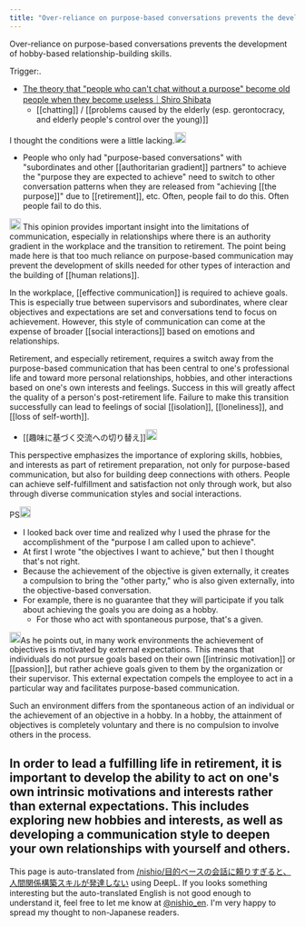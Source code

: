 ```yaml
---
title: "Over-reliance on purpose-based conversations prevents the development of relationship-building skills."
---
```


Over-reliance on purpose-based conversations prevents the development of hobby-based relationship-building skills.

Trigger:.
- [The theory that "people who can't chat without a purpose" become old people when they become useless｜Shiro Shibata](https://note.com/4bata/n/n0674959edb35)
    - [[chatting]]  /  [[problems caused by the elderly (esp. gerontocracy, and elderly people's control over the young)]]

I thought the conditions were a little lacking.<img src='https://scrapbox.io/api/pages/nishio-en/nishio/icon' alt='nishio.icon' height="19.5"/>
- People who only had "purpose-based conversations" with "subordinates and other [[authoritarian gradient]] partners" to achieve the "purpose they are expected to achieve" need to switch to other conversation patterns when they are released from "achieving [[the purpose]]" due to [[retirement]], etc. Often, people fail to do this. Often people fail to do this.

<img src='https://scrapbox.io/api/pages/nishio-en/gpt/icon' alt='gpt.icon' height="19.5"/>
This opinion provides important insight into the limitations of communication, especially in relationships where there is an authority gradient in the workplace and the transition to retirement. The point being made here is that too much reliance on purpose-based communication may prevent the development of skills needed for other types of interaction and the building of [[human relations]].

In the workplace, [[effective communication]] is required to achieve goals. This is especially true between supervisors and subordinates, where clear objectives and expectations are set and conversations tend to focus on achievement. However, this style of communication can come at the expense of broader [[social interactions]] based on emotions and relationships.

Retirement, and especially retirement, requires a switch away from the purpose-based communication that has been central to one's professional life and toward more personal relationships, hobbies, and other interactions based on one's own interests and feelings. Success in this will greatly affect the quality of a person's post-retirement life. Failure to make this transition successfully can lead to feelings of social [[isolation]], [[loneliness]], and [[loss of self-worth]].
- [[趣味に基づく交流への切り替え]]<img src='https://scrapbox.io/api/pages/nishio-en/nishio/icon' alt='nishio.icon' height="19.5"/>

This perspective emphasizes the importance of exploring skills, hobbies, and interests as part of retirement preparation, not only for purpose-based communication, but also for building deep connections with others. People can achieve self-fulfillment and satisfaction not only through work, but also through diverse communication styles and social interactions.

PS<img src='https://scrapbox.io/api/pages/nishio-en/nishio/icon' alt='nishio.icon' height="19.5"/>
- I looked back over time and realized why I used the phrase for the accomplishment of the "purpose I am called upon to achieve".
- At first I wrote "the objectives I want to achieve," but then I thought that's not right.
- Because the achievement of the objective is given externally, it creates a compulsion to bring the "other party," who is also given externally, into the objective-based conversation.
- For example, there is no guarantee that they will participate if you talk about achieving the goals you are doing as a hobby.
    - For those who act with spontaneous purpose, that's a given.

<img src='https://scrapbox.io/api/pages/nishio-en/gpt/icon' alt='gpt.icon' height="19.5"/>As he points out, in many work environments the achievement of objectives is motivated by external expectations. This means that individuals do not pursue goals based on their own [[intrinsic motivation]] or [[passion]], but rather achieve goals given to them by the organization or their supervisor. This external expectation compels the employee to act in a particular way and facilitates purpose-based communication.

Such an environment differs from the spontaneous action of an individual or the achievement of an objective in a hobby. In a hobby, the attainment of objectives is completely voluntary and there is no compulsion to involve others in the process.

In order to lead a fulfilling life in retirement, it is important to develop the ability to act on one's own intrinsic motivations and interests rather than external expectations. This includes exploring new hobbies and interests, as well as developing a communication style to deepen your own relationships with yourself and others.
---
This page is auto-translated from [/nishio/目的ベースの会話に頼りすぎると、人間関係構築スキルが発達しない](https://scrapbox.io/nishio/目的ベースの会話に頼りすぎると、人間関係構築スキルが発達しない) using DeepL. If you looks something interesting but the auto-translated English is not good enough to understand it, feel free to let me know at [@nishio_en](https://twitter.com/nishio_en). I'm very happy to spread my thought to non-Japanese readers.